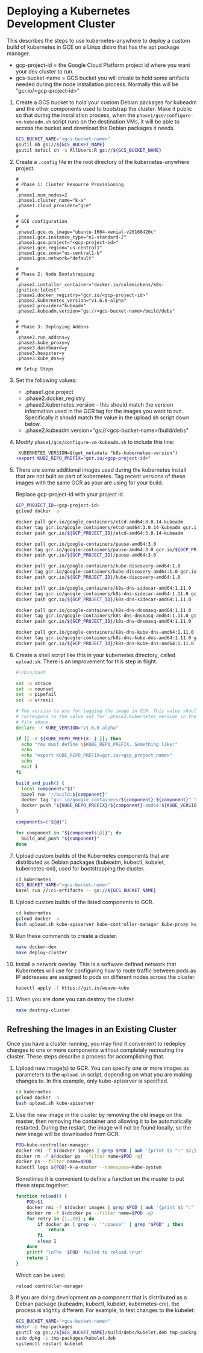 # Deploying a Kubernetes Development Cluster

This describes the steps to use kubernetes-anywhere to deploy a custom build of
kubernetes in GCE on a Linux distro that has the apt package manager.

- gcp-project-id = the Google Cloud Platform project id where you want your dev
  cluster to run.
- gcs-bucket-name = GCS bucket you will create to hold some artifacts needed
  during the node installation process. Normally this will be
  "gcr.io/&lt;gcp-project-id&gt;"

1. Create a GCS bucket to hold your custom Debian packages for kubeadm and the
   other components used to bootstrap the cluster. Make it public so that during
   the installation process, when the `phase1/gce/configure-vm-kubeadm.sh`
   script runs on the destination VMs, it will be able to access the bucket and
   download the Debian packages it needs.

    ```sh
    GCS_BUCKET_NAME="<gcs-bucket-name>"
    gsutil mb gs://${GCS_BUCKET_NAME}
    gsutil defacl ch -u AllUsers:R gs://${GCS_BUCKET_NAME}
    ```

2. Create a `.config` file in the root directory of the kubernetes-anywhere
   project.

    ```
    #
    # Phase 1: Cluster Resource Provisioning
    #
    .phase1.num_nodes=2
    .phase1.cluster_name="k-a"
    .phase1.cloud_provider="gce"

    #
    # GCE configuration
    #
    .phase1.gce.os_image="ubuntu-1604-xenial-v20160420c"
    .phase1.gce.instance_type="n1-standard-2"
    .phase1.gce.project="<gcp-project-id>"
    .phase1.gce.region="us-central1"
    .phase1.gce.zone="us-central1-b"
    .phase1.gce.network="default"

    #
    # Phase 2: Node Bootstrapping
    #
    .phase2.installer_container="docker.io/colemickens/k8s-ignition:latest"
    .phase2.docker_registry="gcr.io/<gcp-project-id>"
    .phase2.kubernetes_version="v1.6.0-alpha"
    .phase2.provider="kubeadm"
    .phase2.kubeadm.version="gs://<gcs-bucket-name>/build/debs"

    #
    # Phase 3: Deploying Addons
    #
    .phase3.run_addons=y
    .phase3.kube_proxy=y
    .phase3.dashboard=y
    .phase3.heapster=y
    .phase3.kube_dns=y

    ## Setup Steps
    ```

3. Set the following values:

    * .phase1.gce.project
    * .phase2.docker_registry
    * .phase2.kubernetes_version - this should match the version information
      used in the GCR tag for the images you want to run. Specifically it
      should match the value in the upload.sh script down below.
    * .phase2.kubeadm.version="gs://&lt;gcs-bucket-name&gt;/build/debs"

4. Modify `phase1/gce/configure-vm-kubeadm.sh` to include this line:

    ```diff
     KUBERNETES_VERSION=$(get_metadata "k8s-kubernetes-version")
    +export KUBE_REPO_PREFIX="gcr.io/<gcp-project-id>"
    ```

5. There are some additional images used during the kubernetes install that are
   not built as part of kubernetes. Tag recent versions of these images with the
   same GCR as your are using for your build.

   Replace gcp-project-id with your project id.

    ```sh
    GCP_PROJECT_ID=<gcp-project-id>
    gcloud docker -a

    docker pull gcr.io/google_containers/etcd-amd64:3.0.14-kubeadm
    docker tag gcr.io/google_containers/etcd-amd64:3.0.14-kubeadm gcr.io/${GCP_PROJECT_ID}/etcd-amd64:3.0.14-kubeadm
    docker push gcr.io/${GCP_PROJECT_ID}/etcd-amd64:3.0.14-kubeadm

    docker pull gcr.io/google-containers/pause-amd64:3.0
    docker tag gcr.io/google-containers/pause-amd64:3.0 gcr.io/${GCP_PROJECT_ID}/pause-amd64:3.0
    docker push gcr.io/${GCP_PROJECT_ID}/pause-amd64:3.0

    docker pull gcr.io/google-containers/kube-discovery-amd64:1.0
    docker tag gcr.io/google-containers/kube-discovery-amd64:1.0 gcr.io/${GCP_PROJECT_ID}/kube-discovery-amd64:1.0
    docker push gcr.io/${GCP_PROJECT_ID}/kube-discovery-amd64:1.0

    docker pull gcr.io/google_containers/k8s-dns-sidecar-amd64:1.11.0
    docker tag gcr.io/google_containers/k8s-dns-sidecar-amd64:1.11.0 gcr.io/${GCP_PROJECT_ID}/k8s-dns-sidecar-amd64:1.11.0
    docker push gcr.io/${GCP_PROJECT_ID}/k8s-dns-sidecar-amd64:1.11.0

    docker pull gcr.io/google-containers/k8s-dns-dnsmasq-amd64:1.11.0
    docker tag gcr.io/google-containers/k8s-dns-dnsmasq-amd64:1.11.0 gcr.io/${GCP_PROJECT_ID}/k8s-dns-dnsmasq-amd64:1.11.0
    docker push gcr.io/${GCP_PROJECT_ID}/k8s-dns-dnsmasq-amd64:1.11.0

    docker pull gcr.io/google-containers/k8s-dns-kube-dns-amd64:1.11.0
    docker tag gcr.io/google-containers/k8s-dns-kube-dns-amd64:1.11.0 gcr.io/${GCP_PROJECT_ID}/k8s-dns-kube-dns-amd64:1.11.0
    docker push gcr.io/${GCP_PROJECT_ID}/k8s-dns-kube-dns-amd64:1.11.0
    ```

6. Create a shell script like this in your kubernetes directory, called
   `upload.sh`. There is an improvement for this step in flight.

    ```sh
    #!/bin/bash

    set -o xtrace
    set -o nounset
    set -o pipefail
    set -o errexit

    # The version to use for tagging the image in GCR. This value should
    # correspond to the value set for .phase2.kubernetes_version in the .config
    # file above.
    declare -r KUBE_VERSION="v1.6.0-alpha"

    if [[ -z ${KUBE_REPO_PREFIX:-} ]]; then
      echo "You must define \$KUBE_REPO_PREFIX. Something like:"
      echo
      echo "export KUBE_REPO_PREFIX=gcr.io/<gcp_project_name>"
      echo
      exit 1
    fi

    build_and_push() {
      local component="$1"
      bazel run "//build:${component}"
      docker tag "gcr.io/google_containers/${component}:${component}" "${KUBE_REPO_PREFIX}/${component}-amd64:${KUBE_VERSION}"
      docker push "${KUBE_REPO_PREFIX}/${component}-amd64:${KUBE_VERSION}"
    }

    components=("${@}")

    for component in "${components[@]}"; do
      build_and_push "${component}"
    done
    ```

7. Upload custom builds of the Kubernetes components that are distributed as
   Debian packages (kubeadm, kubectl, kubelet, kubernetes-cni), used for
   bootstrapping the cluster.


    ```sh
    cd kubernetes
    GCS_BUCKET_NAME="<gcs-bucket-name>"
    bazel run //:ci-artifacts -- gs://${GCS_BUCKET_NAME}
    ```

8. Upload custom builds of the listed components to GCR.

    ```sh
    cd kubernetes
    gcloud docker -a
    bash upload.sh kube-apiserver kube-controller-manager kube-proxy kube-scheduler
    ```

9. Run these commands to create a cluster.

    ```sh
    make docker-dev
    make deploy-cluster
    ```

10. Install a network overlay. This is a software defined network that
    Kubernetes will use for configuring how to route traffic between pods as IP
    addresses are assigned to pods on different nodes across the cluster.

    ```sh
    kubectl apply -f https://git.io/weave-kube
    ```

11. When you are done you can destroy the cluster.

    ```sh
    make destroy-cluster
    ```

## Refreshing the Images in an Existing Cluster

Once you have a cluster running, you may find it convenient to redeploy changes
to one or more components without completely recreating the cluster. These steps
describe a process for accomplishing that.

1. Upload new image(s) to GCR. You can specify one or more images as parameters
   to the `upload.sh` script, depending on what you are making changes to. In
   this example, only kube-apiserver is specified.

    ```sh
    cd kubernetes
    gcloud docker -a
    bash upload.sh kube-apiserver
    ```

2. Use the new image in the cluster by removing the old image on the master,
   then removing the container and allowing it to be automatically restarted.
   During the restart, the image will not be found locally, so the new image
   will be downloaded from GCR.

    ```sh
    POD=kube-controller-manager
    docker rmi -f $(docker images | grep $POD | awk '{print $1 ":" $2;}')
    docker rm -f $(docker ps --filter name=$POD -q)
    docker ps --filter name=$POD
    kubectl logs ${POD}-k-a-master --namespace=kube-system
    ```

    Sometimes it is convenient to define a function on the master to put these
    steps together:

    ```sh
    function reload() {
        POD=$1
        docker rmi -f $(docker images | grep $POD | awk '{print $1 ":" $2;}')
        docker rm -f $(docker ps --filter name=$POD -q)
        for retry in {1..20} ; do
            if docker ps | grep -v '"/pause"' | grep "$POD" ; then
                return
            fi
            sleep 1
        done
        printf "\nThe '$POD' failed to reload.\n\n"
        return 1
    }
    ```

    Which can be used:

    ```sh
    reload controller-manager
    ```

3. If you are doing development on a component that is distributed as a Debian
   package (kubeadm, kubectl, kubelet, kubernetes-cni), the process is slightly
   different. For example, to test changes to the kubelet:

    ```sh
    GCS_BUCKET_NAME="<gcs-bucket-name>"
    mkdir -p tmp-packages
    gsutil cp gs://${GCS_BUCKET_NAME}/build/debs/kubelet.deb tmp-packages
    sudo dpkg -i tmp-packages/kubelet.deb
    systemctl restart kubelet
    ```